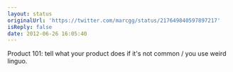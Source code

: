 ```yaml
---
layout: status
originalUrl: 'https://twitter.com/marcgg/status/217649840597897217'
isReply: false
date: 2012-06-26 16:05:40
---
```


Product 101: tell what your product does if it's not common / you use weird linguo.
